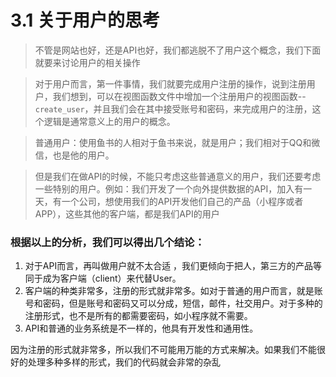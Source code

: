 # 3.1 关于用户的思考

> 不管是网站也好，还是API也好，我们都逃脱不了用户这个概念，我们下面就要来讨论用户的相关操作

>对于用户而言，第一件事情，我们就要完成用户注册的操作，说到注册用户，我们想到，可以在视图函数文件中增加一个注册用户的视图函数--```create_user```，并且我们会在其中接受账号和密码，来完成用户的注册，这个逻辑是通常意义上的用户的概念。

>普通用户：使用鱼书的人相对于鱼书来说，就是用户；我们相对于QQ和微信，也是他的用户。

>但是我们在做API的时候，不能只考虑这些普通意义的用户，我们还要考虑一些特别的用户。例如：我们开发了一个向外提供数据的API，加入有一天，有一个公司，想使用我们的API开发他们自己的产品（小程序或者APP），这些其他的客户端，都是我们API的用户


### 根据以上的分析，我们可以得出几个结论：
1. 对于API而言，再叫做用户就不太合适 ，我们更倾向于把人，第三方的产品等同于成为客户端（client）来代替User。
2. 客户端的种类非常多，注册的形式就非常多。如对于普通的用户而言，就是账号和密码，但是账号和密码又可以分成，短信，邮件，社交用户。对于多种的注册形式，也不是所有的都需要密码，如小程序就不需要。
3. API和普通的业务系统是不一样的，他具有开发性和通用性。


因为注册的形式就非常多，所以我们不可能用万能的方式来解决。如果我们不能很好的处理多种多样的形式，我们的代码就会非常的杂乱